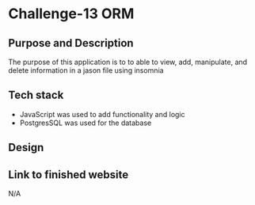 # Challenge-13 ORM

## Purpose and Description

The purpose of this application is to to able to view, add, manipulate, and delete information in a jason file using insomnia

## Tech stack

* JavaScript was used to add functionality and logic
* PostgresSQL was used for the database
  


## Design














## Link to finished website
N/A
